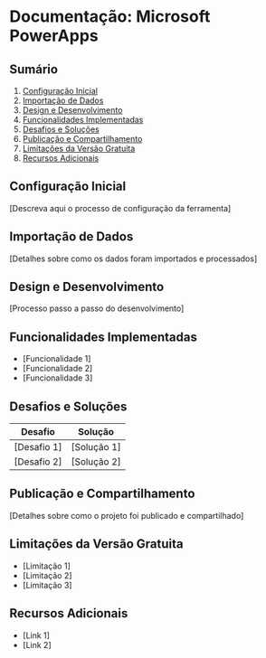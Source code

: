 # Documentação: Microsoft PowerApps

## Sumário
1. [Configuração Inicial](#configuração-inicial)
2. [Importação de Dados](#importação-de-dados)
3. [Design e Desenvolvimento](#design-e-desenvolvimento)
4. [Funcionalidades Implementadas](#funcionalidades-implementadas)
5. [Desafios e Soluções](#desafios-e-soluções)
6. [Publicação e Compartilhamento](#publicação-e-compartilhamento)
7. [Limitações da Versão Gratuita](#limitações-da-versão-gratuita)
8. [Recursos Adicionais](#recursos-adicionais)

## Configuração Inicial

[Descreva aqui o processo de configuração da ferramenta]

## Importação de Dados

[Detalhes sobre como os dados foram importados e processados]

## Design e Desenvolvimento

[Processo passo a passo do desenvolvimento]

## Funcionalidades Implementadas

- [Funcionalidade 1]
- [Funcionalidade 2]
- [Funcionalidade 3]

## Desafios e Soluções

| Desafio | Solução |
|---------|---------|
| [Desafio 1] | [Solução 1] |
| [Desafio 2] | [Solução 2] |

## Publicação e Compartilhamento

[Detalhes sobre como o projeto foi publicado e compartilhado]

## Limitações da Versão Gratuita

- [Limitação 1]
- [Limitação 2]
- [Limitação 3]

## Recursos Adicionais

- [Link 1]
- [Link 2]
